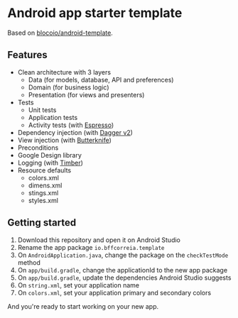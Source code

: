 # Android app starter template

Based on [blocoio/android-template](https://github.com/blocoio/android-template).

## Features

- Clean architecture with 3 layers
    - Data (for models, database, API and preferences)
    - Domain (for business logic)
    - Presentation (for views and presenters)
- Tests
    - Unit tests
    - Application tests
    - Activity tests (with [Espresso](https://google.github.io/android-testing-support-library/docs/espresso/))
- Dependency injection (with [Dagger v2](https://google.github.io/dagger/))
- View injection (with [Butterknife](https://jakewharton.github.io/butterknife/))
- Preconditions
- Google Design library
- Logging (with [Timber](https://github.com/JakeWharton/timber))
- Resource defaults
    - colors.xml
    - dimens.xml
    - stings.xml
    - styles.xml

## Getting started

1. Download this repository and open it on Android Studio
1. Rename the app package `io.bffcorreia.template`
1. On `AndroidApplication.java`, change the package on the `checkTestMode` method
1. On `app/build.gradle`, change the applicationId to the new app package
1. On `app/build.gradle`, update the dependencies Android Studio suggests
1. On `string.xml`, set your application name
1. On `colors.xml`, set your application primary and secondary colors

And you're ready to start working on your new app.